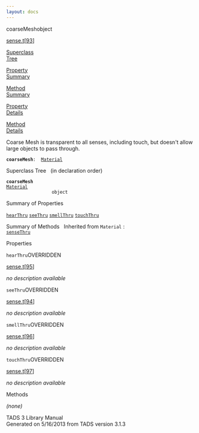 ```yaml
---
layout: docs
---
```

<span class="title">coarseMesh</span><span class="type">object</span>

[sense.t](../file/sense.t.html)\[[93](../source/sense.t.html#93)\]

[Superclass  
Tree](#_SuperClassTree_)

[Property  
Summary](#_PropSummary_)

[Method  
Summary](#_MethodSummary_)

[Property  
Details](#_Properties_)

[Method  
Details](#_Methods_)



Coarse Mesh is transparent to all senses, including touch, but doesn't
allow large objects to pass through.

**`coarseMesh`**` :   `[`Material`](../object/Material.html)



<span id="_SuperClassTree_"></span>



<span class="hdln">Superclass Tree</span>   (in declaration order)



**`coarseMesh`**  
[`Material`](../object/Material.html)  
`                 object`  
<span id="_PropSummary_"></span>



<span class="hdln">Summary of Properties</span>  



[`hearThru`](#hearThru) [`seeThru`](#seeThru) [`smellThru`](#smellThru) [`touchThru`](#touchThru)



<span id="_MethodSummary_"></span>



<span class="hdln">Summary of Methods</span>  
Inherited from `Material` :  
[`senseThru`](../object/Material.html#senseThru)

<span id="_Properties_"></span>



<span class="hdln">Properties</span>  



<span id="hearThru"></span>

`hearThru`<span class="rem">OVERRIDDEN</span>

[sense.t](../file/sense.t.html)\[[95](../source/sense.t.html#95)\]



*no description available*



<span id="seeThru"></span>

`seeThru`<span class="rem">OVERRIDDEN</span>

[sense.t](../file/sense.t.html)\[[94](../source/sense.t.html#94)\]



*no description available*



<span id="smellThru"></span>

`smellThru`<span class="rem">OVERRIDDEN</span>

[sense.t](../file/sense.t.html)\[[96](../source/sense.t.html#96)\]



*no description available*



<span id="touchThru"></span>

`touchThru`<span class="rem">OVERRIDDEN</span>

[sense.t](../file/sense.t.html)\[[97](../source/sense.t.html#97)\]



*no description available*



<span id="_Methods_"></span>



<span class="hdln">Methods</span>  



*(none)*



TADS 3 Library Manual  
Generated on 5/16/2013 from TADS version 3.1.3


